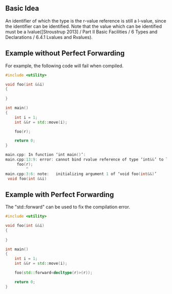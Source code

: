## Basic Idea

An identifier of which the type is the r-value reference is still a l-value, since the identifier can be identified.
Note that the value which can be identified must be a lvalue([Stroustrup 2013] / Part II Basic Facilities / 6 Types and Declarations / 6.4.1 Lvalues and Rvalues).

## Example without Perfect Forwarding

For example, the following code will fail when compiled.

```cpp
#include <utility>

void foo(int &&i)
{
    
}

int main()
{
    int i = 1;
    int &&r = std::move(i);

    foo(r);

    return 0;
}
```

```cpp
main.cpp: In function ‘int main()’:
main.cpp:13:9: error: cannot bind rvalue reference of type ‘int&&’ to lvalue of type ‘int’
     foo(r);
         ^
main.cpp:3:6: note:   initializing argument 1 of ‘void foo(int&&)’
 void foo(int &&i)
```

## Example with Perfect Forwarding

The "std::forward" can be used to fix the compilation error.

```cpp
#include <utility>

void foo(int &&i)
{
    
}

int main()
{
    int i = 1;
    int &&r = std::move(i);

    foo(std::forward<decltype(r)>(r));

    return 0;
}
```